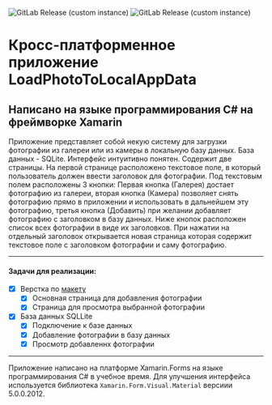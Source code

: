 ![GitLab Release (custom instance)](https://img.shields.io/gitlab/v/release/GNOME/librsvg?color=g&date_order_by=created_at&gitlab_url=https%3A%2F%2Fgitlab.gnome.org&include_prereleases&label=Release&sort=semver)
![GitLab Release (custom instance)](https://img.shields.io/gitlab/v/release/GNOME/librsvg?color=g&date_order_by=created_at&gitlab_url=https%3A%2F%2Fgitlab.gnome.org&include_prereleases&label=Alpha&sort=semver)
# Кросс-платформенное приложение LoadPhotoToLocalAppData
## Написано на языке программирования **C#** на фреймворке **Xamarin**

 Приложение представляет собой некую систему для загрузки фотографии из галереи или из камеры в локальную базу данных. База данных - SQLite.
 Интерфейс интуитивно понятен. Содержит две страницы. На первой странице расположено текстовое поле, в который пользователь должен ввести заголовок для фотографии. Под текстовым полем расположены 3 кнопки: Первая кнопка (Галерея) достает фотографию из галереи, вторая кнопка (Камера) позволяет снять фотографию прямо в приложении и использовать в дальнейшем эту фотографию, третья кнопка (Добавить) при желании добавляет фотографию с заголовком в базу данных. Ниже кнопок расположен список всех фотографии в виде их заголовков. При нажатии на отдельный заголовок открывается новая страница которая содержит текстовое поле с заголовком фотографии и саму фотографию.
___

#### **Задачи для реализации:**
- [x] Верстка по [макету](https://www.figma.com/file/lN0xCbKISmW63ubDtCI7D7/Untitled?node-id=0%3A1)
  - [x] Основная страница для добавления фотографии
  - [x] Страница для просмотра выбранной фотографии
- [x] База данных SQLLite
  - [x] Подключение к базе данных
  - [x] Добавление фотографии в базу данных
  - [x] Просмотр добавленнх фотографии
___
  
Приложение написано на платформе Xamarin.Forms на языке программирования C# в учебное время. Для улучшения интерфейса используется библиотека ```Xamarin.Form.Visual.Material``` версиии 5.0.0.2012.
